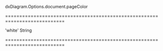 <!--id-->dxDiagram.Options.document.pageColor<!--/id-->
===========================================================================
<!--default-->'white'<!--/default-->
<!--type-->String<!--/type-->
===========================================================================

<!--shortDescription-->

<!--/shortDescription-->

<!--fullDescription-->

<!--/fullDescription-->